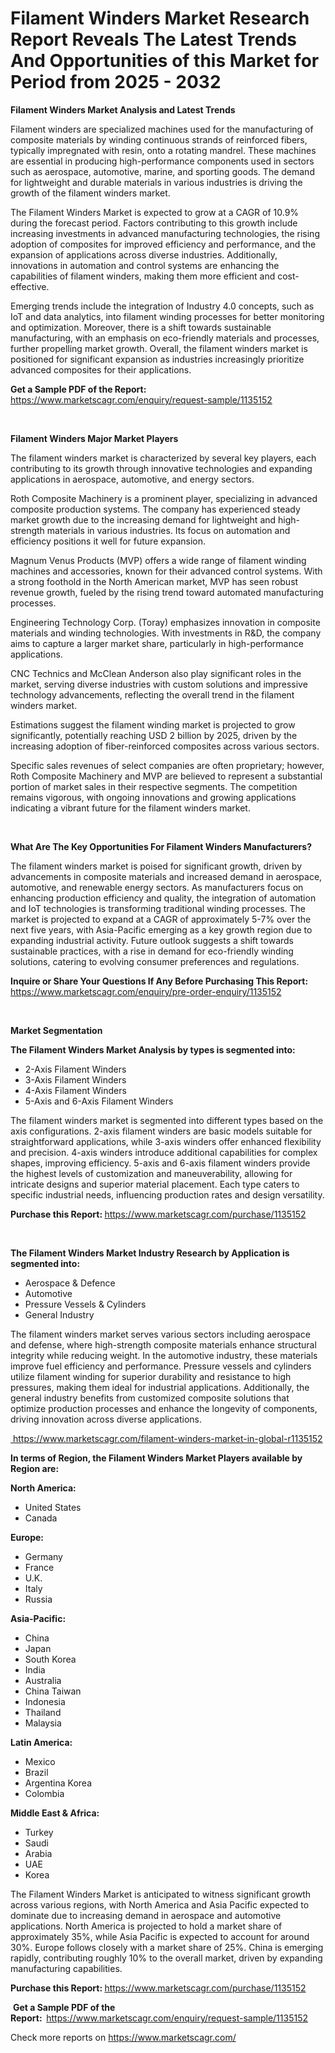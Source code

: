 <p><h1>Filament Winders Market Research Report Reveals The Latest Trends And Opportunities of this Market for Period from 2025 - 2032</h1></p><p><strong>Filament Winders Market Analysis and Latest Trends</strong></p>
<p><p>Filament winders are specialized machines used for the manufacturing of composite materials by winding continuous strands of reinforced fibers, typically impregnated with resin, onto a rotating mandrel. These machines are essential in producing high-performance components used in sectors such as aerospace, automotive, marine, and sporting goods. The demand for lightweight and durable materials in various industries is driving the growth of the filament winders market.</p><p>The Filament Winders Market is expected to grow at a CAGR of 10.9% during the forecast period. Factors contributing to this growth include increasing investments in advanced manufacturing technologies, the rising adoption of composites for improved efficiency and performance, and the expansion of applications across diverse industries. Additionally, innovations in automation and control systems are enhancing the capabilities of filament winders, making them more efficient and cost-effective.</p><p>Emerging trends include the integration of Industry 4.0 concepts, such as IoT and data analytics, into filament winding processes for better monitoring and optimization. Moreover, there is a shift towards sustainable manufacturing, with an emphasis on eco-friendly materials and processes, further propelling market growth. Overall, the filament winders market is positioned for significant expansion as industries increasingly prioritize advanced composites for their applications.</p></p>
<p><strong>Get a Sample PDF of the Report:&nbsp;</strong> <a href="https://www.marketscagr.com/enquiry/request-sample/1135152?utm_campaign=2241&utm_medium=2&utm_source=Github&utm_content=ia&utm_term=18022025&utm_id=filament-winders">https://www.marketscagr.com/enquiry/request-sample/1135152</a></p>
<p>&nbsp;</p>
<p><strong>Filament Winders Major Market Players</strong></p>
<p><p>The filament winders market is characterized by several key players, each contributing to its growth through innovative technologies and expanding applications in aerospace, automotive, and energy sectors. </p><p>Roth Composite Machinery is a prominent player, specializing in advanced composite production systems. The company has experienced steady market growth due to the increasing demand for lightweight and high-strength materials in various industries. Its focus on automation and efficiency positions it well for future expansion.</p><p>Magnum Venus Products (MVP) offers a wide range of filament winding machines and accessories, known for their advanced control systems. With a strong foothold in the North American market, MVP has seen robust revenue growth, fueled by the rising trend toward automated manufacturing processes. </p><p>Engineering Technology Corp. (Toray) emphasizes innovation in composite materials and winding technologies. With investments in R&D, the company aims to capture a larger market share, particularly in high-performance applications.</p><p>CNC Technics and McClean Anderson also play significant roles in the market, serving diverse industries with custom solutions and impressive technology advancements, reflecting the overall trend in the filament winders market.</p><p>Estimations suggest the filament winding market is projected to grow significantly, potentially reaching USD 2 billion by 2025, driven by the increasing adoption of fiber-reinforced composites across various sectors.</p><p>Specific sales revenues of select companies are often proprietary; however, Roth Composite Machinery and MVP are believed to represent a substantial portion of market sales in their respective segments. The competition remains vigorous, with ongoing innovations and growing applications indicating a vibrant future for the filament winders market.</p></p>
<p>&nbsp;</p>
<p><strong>What Are The Key Opportunities For Filament Winders Manufacturers?</strong></p>
<p><p>The filament winders market is poised for significant growth, driven by advancements in composite materials and increased demand in aerospace, automotive, and renewable energy sectors. As manufacturers focus on enhancing production efficiency and quality, the integration of automation and IoT technologies is transforming traditional winding processes. The market is projected to expand at a CAGR of approximately 5-7% over the next five years, with Asia-Pacific emerging as a key growth region due to expanding industrial activity. Future outlook suggests a shift towards sustainable practices, with a rise in demand for eco-friendly winding solutions, catering to evolving consumer preferences and regulations.</p></p>
<p><strong>Inquire or Share Your Questions If Any Before Purchasing This Report:</strong> <a href="https://www.marketscagr.com/enquiry/pre-order-enquiry/1135152?utm_campaign=2241&utm_medium=2&utm_source=Github&utm_content=ia&utm_term=18022025&utm_id=filament-winders">https://www.marketscagr.com/enquiry/pre-order-enquiry/1135152</a></p>
<p>&nbsp;</p>
<p><strong>Market Segmentation</strong></p>
<p><strong>The Filament Winders Market Analysis by types is segmented into:</strong></p>
<p><ul><li>2-Axis Filament Winders</li><li>3-Axis Filament Winders</li><li>4-Axis Filament Winders</li><li>5-Axis and 6-Axis Filament Winders</li></ul></p>
<p><p>The filament winders market is segmented into different types based on the axis configurations. 2-axis filament winders are basic models suitable for straightforward applications, while 3-axis winders offer enhanced flexibility and precision. 4-axis winders introduce additional capabilities for complex shapes, improving efficiency. 5-axis and 6-axis filament winders provide the highest levels of customization and maneuverability, allowing for intricate designs and superior material placement. Each type caters to specific industrial needs, influencing production rates and design versatility.</p></p>
<p><strong>Purchase this Report:&nbsp;</strong><a href="https://www.marketscagr.com/purchase/1135152?utm_campaign=2241&utm_medium=2&utm_source=Github&utm_content=ia&utm_term=18022025&utm_id=filament-winders">https://www.marketscagr.com/purchase/1135152</a></p>
<p>&nbsp;</p>
<p><strong>The Filament Winders Market Industry Research by Application is segmented into:</strong></p>
<p><ul><li>Aerospace & Defence</li><li>Automotive</li><li>Pressure Vessels & Cylinders</li><li>General Industry</li></ul></p>
<p><p>The filament winders market serves various sectors including aerospace and defense, where high-strength composite materials enhance structural integrity while reducing weight. In the automotive industry, these materials improve fuel efficiency and performance. Pressure vessels and cylinders utilize filament winding for superior durability and resistance to high pressures, making them ideal for industrial applications. Additionally, the general industry benefits from customized composite solutions that optimize production processes and enhance the longevity of components, driving innovation across diverse applications.</p></p>
<p><a href="https://www.marketscagr.com/filament-winders-market-in-global-r1135152?utm_campaign=2241&utm_medium=2&utm_source=Github&utm_content=ia&utm_term=18022025&utm_id=filament-winders">&nbsp;https://www.marketscagr.com/filament-winders-market-in-global-r1135152</a></p>
<p><strong>In terms of Region, the Filament Winders Market Players available by Region are:</strong></p>
<p>
    <p> <strong> North America: </strong>
        <ul>
            <li>United States</li>
            <li>Canada</li>
        </ul>
        </p> 
    <p> <strong> Europe: </strong>
        <ul>
            <li>Germany</li>
            <li>France</li>
            <li>U.K.</li>
            <li>Italy</li>
            <li>Russia</li>
        </ul>
        </p> 
    <p> <strong> Asia-Pacific: </strong>
        <ul>
            <li>China</li>
            <li>Japan</li>
            <li>South Korea</li>
            <li>India</li>
            <li>Australia</li>
            <li>China Taiwan</li>
            <li>Indonesia</li>
            <li>Thailand</li>
            <li>Malaysia</li>
        </ul>
        </p> 
    <p> <strong> Latin America: </strong>
        <ul>
            <li>Mexico</li>
            <li>Brazil</li>
            <li>Argentina Korea</li>
            <li>Colombia</li>
        </ul>
        </p> 
    <p> <strong> Middle East & Africa: </strong>
        <ul>
            <li>Turkey</li>
            <li>Saudi</li>
            <li>Arabia</li>
            <li>UAE</li>
            <li>Korea</li>
        </ul>
    </p>
    </p>
<p><p>The Filament Winders Market is anticipated to witness significant growth across various regions, with North America and Asia Pacific expected to dominate due to increasing demand in aerospace and automotive applications. North America is projected to hold a market share of approximately 35%, while Asia Pacific is expected to account for around 30%. Europe follows closely with a market share of 25%. China is emerging rapidly, contributing roughly 10% to the overall market, driven by expanding manufacturing capabilities.</p></p>
<p><strong>Purchase this Report: </strong><a href="https://www.marketscagr.com/purchase/1135152?utm_campaign=2241&utm_medium=2&utm_source=Github&utm_content=ia&utm_term=18022025&utm_id=filament-winders">https://www.marketscagr.com/purchase/1135152</a></p>
<p>&nbsp;<strong>Get a Sample PDF of the Report:&nbsp;&nbsp;</strong><a href="https://www.marketscagr.com/enquiry/request-sample/1135152?utm_campaign=2241&utm_medium=2&utm_source=Github&utm_content=ia&utm_term=18022025&utm_id=filament-winders">https://www.marketscagr.com/enquiry/request-sample/1135152</a></p>
<p><strong></strong></p>
<p>Check more reports on <a href="https://www.marketscagr.com/?utm_campaign=2241&utm_medium=2&utm_source=Github&utm_content=ia&utm_term=18022025&utm_id=filament-winders">https://www.marketscagr.com/</a></p>